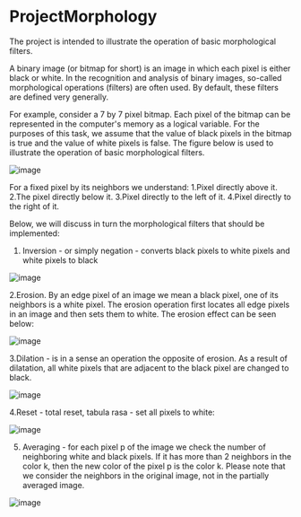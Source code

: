 # ProjectMorphology
The project is intended to illustrate the operation of basic morphological filters.

  A binary image (or bitmap for short) is an image in which each pixel is either black or white. In the
recognition and analysis of binary images, so-called morphological operations (filters) are often used. By
default, these filters are defined very generally.


  For example, consider a 7 by 7 pixel bitmap. Each pixel of the bitmap can be represented in the computer's
memory as a logical variable. For the purposes of this task, we assume that the value of black pixels in
the bitmap is true and the value of white pixels is false. The figure below is used to illustrate the operation
of basic morphological filters.


![image](https://user-images.githubusercontent.com/64771436/177344588-b490f9f1-08dd-4e74-8ccb-cbd3e6b0623c.png)



For a fixed pixel by its neighbors we understand:
1.Pixel directly above it.
2.The pixel directly below it.
3.Pixel directly to the left of it.
4.Pixel directly to the right of it.

Below, we will discuss in turn the morphological filters that should be implemented:


1. Inversion - or simply negation - converts black pixels to white pixels and white pixels to black

![image](https://user-images.githubusercontent.com/64771436/177344644-02c601de-eb2b-4085-a0ec-29863031b5fc.png)






2.Erosion. By an edge pixel of an image we mean a black pixel, one of its neighbors is a white
pixel. The erosion operation first locates all edge pixels in an image and then sets them to
white. The erosion effect can be seen below:

![image](https://user-images.githubusercontent.com/64771436/177344684-57209f92-c977-48b6-ab8a-2a04a9fb331d.png)

3.Dilation - is in a sense an operation the opposite of erosion. As a result of dilatation, all white
pixels that are adjacent to the black pixel are changed to black.

![image](https://user-images.githubusercontent.com/64771436/177344835-c4293154-a5fc-4e34-ae5f-5a2fb189740e.png)



4.Reset - total reset, tabula rasa - set all pixels to white:

![image](https://user-images.githubusercontent.com/64771436/177344894-dbb881af-14d6-44fb-acf8-2be47a0b9564.png)


5. Averaging - for each pixel p of the image we check the number of neighboring white and black
pixels. If it has more than 2 neighbors in the color k, then the new color of the pixel p is the color
k. Please note that we consider the neighbors in the original image, not in the partially averaged
image.

![image](https://user-images.githubusercontent.com/64771436/177345036-6505564a-027b-4ce8-beca-afd8bedfd780.png)






